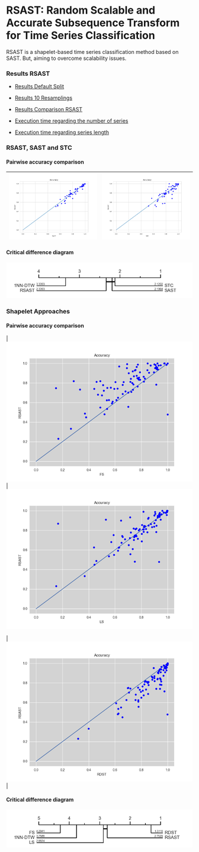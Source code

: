 # RSAST: Random Scalable and Accurate Subsequence Transform for Time Series Classification

RSAST is a shapelet-based time series classification method based on SAST. But, aiming to overcome scalability issues. 



### Results RSAST

- [Results Default Split](./ExperimentationRSAST/results_default_split.csv)

- [Results 10 Resamplings](./ExperimentationRSAST/results_10resampling.csv)

- [Results Comparison RSAST](./ExperimentationRSAST/results_comparison_rsast.csv)

- [Execution time regarding the number of series](./ExperimentationRSAST/results_comparison_accuracy/df_overall_comparison_scalability_number_of_seriesLR.csv)

- [Execution time regarding series length](./ExperimentationRSAST/results_comparison_accuracy/df_overall_comparison_scalability_series_length.csv)



### RSAST, SAST and STC

#### Pairwise accuracy comparison

| ![](./ExperimentationRSAST/images_one_vs_one_comparison/RSASTvsSAST.png) | ![](./ExperimentationRSAST/images_one_vs_one_comparison/RSASTvsSTC.png) |
| -------------------------------------------------- | ---------------------------------------------------- |

#### Critical difference diagram

![](./ExperimentationRSAST/images_cd_diagram/comparison_rsast_sast_stc.png)

### Shapelet Approaches

#### Pairwise accuracy comparison

| ![](./ExperimentationRSAST/images_one_vs_one_comparison/RSASTvsFS.png) | ![](./ExperimentationRSAST/images_one_vs_one_comparison/RSASTvsLS.png) 

| ![](./ExperimentationRSAST/images_one_vs_one_comparison/RSASTvsRDST.png) |

#### Critical difference diagram

![](./ExperimentationRSAST/images_cd_diagram/comparison_shapelet_methods.png)

